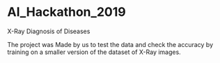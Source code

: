 # AI_Hackathon_2019
X-Ray Diagnosis of Diseases

The project was Made by us to test the data and check the accuracy by training on a smaller version of the dataset of X-Ray images.
